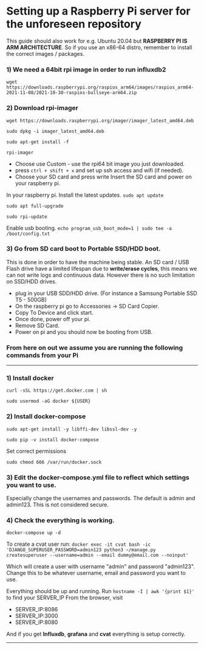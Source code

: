 # Setting up a Raspberry Pi server for the unforeseen repository

This guide should also work for e.g. Ubuntu 20.04 but **RASPBERRY PI IS ARM ARCHITECTURE**. So if you use an x86-64 distro, remember to install the correct images / packages.

### 1)  We need a 64bit rpi image in order to run influxdb2
`wget https://downloads.raspberrypi.org/raspios_arm64/images/raspios_arm64-2021-11-08/2021-10-30-raspios-bullseye-arm64.zip`

 ### 2) Download rpi-imager
`wget https://downloads.raspberrypi.org/imager/imager_latest_amd64.deb`

`sudo dpkg -i imager_latest_amd64.deb`

`sudo apt-get install -f`

`rpi-imager`

- Choose use Custom - use the rpi64 bit image you just downloaded.
- press `ctrl + shift + x` and set up ssh access and wifi (if needed).
- Choose your SD card and press write
Insert the SD card and power on your raspberry pi.

In your raspberry pi. Install the latest updates.
`sudo apt update`

`sudo apt full-upgrade`

`sudo rpi-update`

Enable usb booting. 
`echo program_usb_boot_mode=1 | sudo tee -a /boot/config.txt`

### 3)  Go from SD card boot to Portable SSD/HDD boot.
This is done in order to have the machine being stable. An SD card / USB Flash drive have a limited lifespan due to **write/erase cycles**, this means we can not write logs and continuous data. However there is no such limitation on SSD/HDD drives. 

- plug in your USB SDD/HDD drive. (For instance a Samsung Portable SSD T5 - 500GB)
- On the raspberry pi go to Accessories -> SD Card Copier.
- Copy To Device and click start.
- Once done, power off your pi.
- Remove SD Card.
- Power on pi and you should now be booting from USB.

### From here on out we assume you are running the following commands from your Pi 
---

### 1) Install docker
`curl -sSL https://get.docker.com | sh`

`sudo usermod -aG docker ${USER}`


### 2) Install docker-compose
`sudo apt-get install -y libffi-dev libssl-dev -y`

`sudo pip -v install docker-compose`

Set correct permissions

`sudo chmod 666 /var/run/docker.sock`

### 3) Edit the docker-compose.yml file to reflect which settings you want to use.
Especially change the usernames and passwords. The default is admin and admin123. This is not considered secure.

### 4) Check the everything is working.
`docker-compose up -d`

To create a cvat user run:
`docker exec -it cvat bash -ic 'DJANGO_SUPERUSER_PASSWORD=admin123 python3 ~/manage.py createsuperuser --username=admin --email dummy@email.com --noinput'`

Which will create a user with username "admin" and password "admin123". Change this to be whatever username, email and password you want to use.

Everything should be up and running.
Run `hostname -I | awk '{print $1}'` to find your SERVER_IP
From the browser, visit 
- SERVER_IP:8086
- SERVER_IP:3000
- SERVER_IP:8080

And if you get **Influxdb**, **grafana** and **cvat** everything is setup correctly.

---

